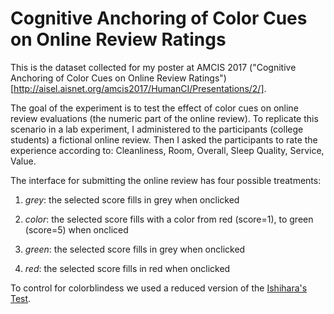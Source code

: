 # Cognitive Anchoring of Color Cues on Online Review Ratings

This is the dataset collected for my poster at AMCIS 2017 ("Cognitive Anchoring of Color Cues on Online Review Ratings")[http://aisel.aisnet.org/amcis2017/HumanCI/Presentations/2/].


The goal of the experiment is to test the effect of color cues on online review evaluations (the numeric part of the online review). To replicate this scenario in a lab experiment, I administered to the participants (college students) a fictional online review. Then I asked the participants to rate the experience according to: Cleanliness, Room, Overall, Sleep Quality, Service, Value. 

The interface for submitting the online review has four possible treatments:

1. *grey*: the selected score fills in grey when onclicked

2. *color*: the selected score fills with a color from red (score=1), to green (score=5) when oncliced

3. *green*: the selected score fills in grey when onclicked

4. *red*: the selected score fills in red when onclicked

To control for colorblindess we used a reduced version of the [Ishihara's Test](http://www.colour-blindness.com/colour-blindness-tests/ishihara-colour-test-plates/).